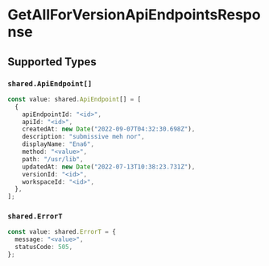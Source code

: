 # GetAllForVersionApiEndpointsResponse


## Supported Types

### `shared.ApiEndpoint[]`

```typescript
const value: shared.ApiEndpoint[] = [
  {
    apiEndpointId: "<id>",
    apiId: "<id>",
    createdAt: new Date("2022-09-07T04:32:30.698Z"),
    description: "submissive meh nor",
    displayName: "Ena6",
    method: "<value>",
    path: "/usr/lib",
    updatedAt: new Date("2022-07-13T10:38:23.731Z"),
    versionId: "<id>",
    workspaceId: "<id>",
  },
];
```

### `shared.ErrorT`

```typescript
const value: shared.ErrorT = {
  message: "<value>",
  statusCode: 505,
};
```

